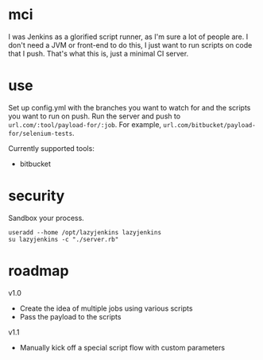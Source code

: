 # mci

I was Jenkins as a glorified script runner, as I'm sure a lot of people are.
I don't need a JVM or front-end to do this, I just want to run scripts on code that I push.
That's what this is, just a minimal CI server.

# use

Set up config.yml with the branches you want to watch for and the scripts you want to run on push.
Run the server and push to `url.com/:tool/payload-for/:job`. For example, `url.com/bitbucket/payload-for/selenium-tests`.

Currently supported tools:
- bitbucket

# security

Sandbox your process.

```
useradd --home /opt/lazyjenkins lazyjenkins
su lazyjenkins -c "./server.rb"
```

# roadmap

v1.0
- Create the idea of multiple jobs using various scripts
- Pass the payload to the scripts

v1.1
- Manually kick off a special script flow with custom parameters
